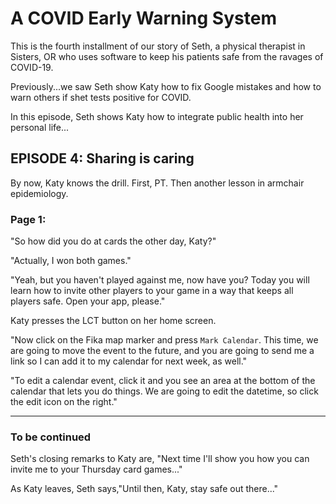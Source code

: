 # A COVID Early Warning System

This is the fourth installment of our story of Seth, a physical therapist in Sisters, OR who uses software to keep his patients safe from the ravages of COVID-19.

Previously...we saw Seth show Katy how to fix Google mistakes and how to warn others if shet tests positive for COVID.

In this episode, Seth shows Katy how to integrate public health into her personal life...

## EPISODE 4: Sharing is caring

By now, Katy knows the drill. First, PT. Then another lesson in armchair epidemiology.

### Page 1:

"So how did you do at cards the other day, Katy?"

"Actually, I won both games."

"Yeah, but you haven't played against me, now have you? Today you will learn how to invite other players to your game in a way that keeps all players safe. Open your app, please."

Katy presses the LCT button on her home screen.

"Now click on the Fika map marker and press `Mark Calendar`. This time, we are going to move the event to the future, and you are going to send me a link so I can add it to my calendar for next week, as well."

"To edit a calendar event, click it and you see an area at the bottom of the calendar that lets you do things. We are going to edit the datetime, so click the edit icon on the right."


--------------------------------------------------------------------------------------

### To be continued

Seth's closing remarks to Katy are, "Next time I'll show you how you can invite me to your Thursday card games..."

As Katy leaves, Seth says,"Until then, Katy, stay safe out there..."
